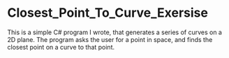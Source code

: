 # Closest_Point_To_Curve_Exersise

This is a simple C# program I wrote, that generates a series of curves on a 2D plane.
The program asks the user for a point in space, and finds the closest point on a curve to that point.

